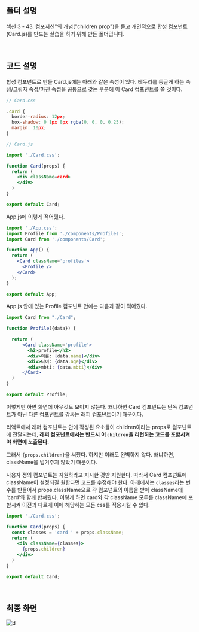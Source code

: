 ## 폴더 설명
섹션 3 - 43. 컴포지션"의 개념("children prop")을 듣고 개인적으로 합성 컴포넌트(Card.js)를 만드는 실습을 하기 위해 만든 폴더입니다. 

<br>

## 코드 설명
합성 컴포넌트로 만들 Card.js에는 아래와 같은 속성이 있다. 테두리를 둥글게 하는 속성/그림자 속성/마진 속성을 공통으로 갖는 부분에 이 Card 컴포넌트를 쓸 것이다. 

```jsx
// Card.css

.card {
  border-radius: 12px;
  box-shadow: 0 1px 8px rgba(0, 0, 0, 0.25);
  margin: 10px;
}
```

```jsx
// Card.js

import './Card.css';

function Card(props) {
  return (
    <div className=card>
    </div>
  )
}

export default Card;
```

App.js에 이렇게 적어줬다.

```jsx
import './App.css';
import Profile from './components/Profiles';
import Card from './components/Card';

function App() {
  return (
    <Card className='profiles'>
      <Profile />
    </Card>
  );
}

export default App;
```

App.js 안에 있는 Profile 컴포넌트 안에는 다음과 같이 적어줬다.

```jsx
import Card from "./Card";

function Profile({data}) {

  return (
      <Card className='profile'>
        <h2>profile</h2>
        <div>이름: {data.name}</div>
        <div>나이: {data.age}</div>
        <div>mbti: {data.mbti}</div>
      </Card>
  )
}

export default Profile;
```

이렇게만 하면 화면에 아무것도 보이지 않는다. 왜냐하면 Card 컴포넌트는 단독 컴포넌트가 아닌 다른 컴포넌트를 감싸는 래퍼 컴포넌트이기 때문이다.

리액트에서 래퍼 컴포넌트는 안에 작성된 요소들이 children이라는 props로 컴포넌트에 전달되는데, **래퍼 컴포넌트에서는 반드시 이 `children`을 리턴하는 코드를 포함시켜야 화면에 노출된다.**

그래서 `{props.children}`을 써줬다. 하지만 이래도 완벽하지 않다. 왜냐하면, className을 넘겨주지 않았기 때문이다. 

사용자 정의 컴포넌트는 지원하라고 지시한 것만 지원한다. 따라서 Card 컴포넌트에 className이 설정되길 원한다면 코드를 수정해야 한다. 아래에서는 `classes`라는 변수를 만들어서 props.className으로 각 컴포넌트의 이름을 받아 className에 ‘card’와 함께 합쳐줬다. 이렇게 하면 card와 각 className 모두를 className에 포함시켜 이전과 다르게 이에 해당하는 모든 css를 적용시킬 수 있다.

```jsx
import './Card.css';

function Card(props) {
  const classes = 'card ' + props.className;
  return (
    <div className={classes}>
      {props.children}
    </div>
  )
}

export default Card;
```

<br>

## 최종 화면
![d](https://user-images.githubusercontent.com/101965666/214580032-f1e8cf61-c0b6-40cb-be87-d271c79128f6.PNG)
